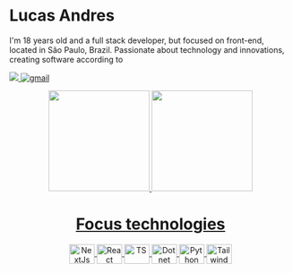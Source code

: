 <h1> Lucas Andres </h1>

<p>I'm 18 years old and a full stack developer, but focused on front-end, located in São Paulo, Brazil. 
    Passionate about technology and innovations, creating software according to</p>
  
<p align="left">
    <a href="https://www.linkedin.com/in/lucasandres30">
    <img src="https://img.shields.io/badge/LinkedIn-307cc5?style=for-the-badge&logo=linkedin&logoColor=white"/>
  <a href="mailto:Lucas.levasseur@gmail.com">
    <img alt=gmail src="https://img.shields.io/badge/Gmail-D14836?style=for-the-badge&logo=gmail&logoColor=white"/>
  </a>
</p>    
<div class="status"  align="center"> 
  <a href="https://github.com/Levss30">
  <img height="180em" src="https://github-readme-stats.vercel.app/api?username=Levss30&show_icons=true&theme=github_dark&include_all_commits=true&count_private=true"/>
  <img height="180em" src="https://github-readme-stats.vercel.app/api/top-langs/?username=Levss30&layout=compact&langs_count=7&theme=github_dark"/>
</div>

<div align="center">
    <h1 align="center">Focus technologies</h1>
    <img align="center" alt="NextJs" height="35" width="45" src="https://cdn.jsdelivr.net/gh/devicons/devicon@latest/icons/nextjs/nextjs-original.svg">
    <img align="center" alt="React" height="35" width="45" src="https://cdn.jsdelivr.net/gh/devicons/devicon@latest/icons/react/react-original.svg" />
    <img align="center" alt="TS" height="35" width="45" src="https://cdn.jsdelivr.net/gh/devicons/devicon@latest/icons/typescript/typescript-original.svg">
    <img align="center" alt="Dotnet" height="35" width="45" src="https://cdn.jsdelivr.net/gh/devicons/devicon/icons/dotnetcore/dotnetcore-original.svg" />
    <img align="center" alt="Python" height="35" width="45" src="https://cdn.jsdelivr.net/gh/devicons/devicon/icons/python/python-original.svg" />
    <img align="center" alt="Tailwind" height="35" width="45" src="https://cdn.jsdelivr.net/gh/devicons/devicon@latest/icons/tailwindcss/tailwindcss-original.svg" />
</div>
